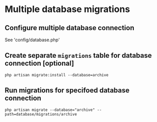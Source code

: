 # Multiple database migrations

## Configure multiple database connection

See 'config/database.php'

## Create separate `migrations` table for database connection [optional]

`php artisan migrate:install --database=archive`

## Run migrations for specifoed database connection

`php artisan migrate --database="archive" --path=database/migrations/archive`
